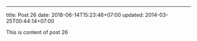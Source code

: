 ---
title: Post 26
date: 2018-06-14T15:23:46+07:00
updated: 2014-03-25T00:44:14+07:00

This is content of post 26